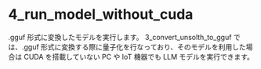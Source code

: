 # 4_run_model_without_cuda

.gguf 形式に変換したモデルを実行します。
3_convert_unsolth_to_gguf では、.gguf 形式に変換する際に量子化を行なっており、そのモデルを利用した場合は CUDA を搭載していない PC や IoT 機器でも LLM モデルを実行できます。
